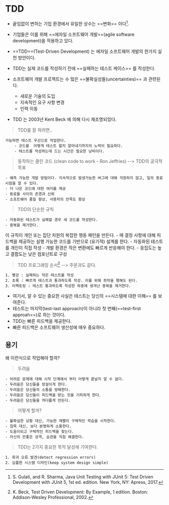 TDD
===================


- 끝임없이 변하는 기업 환경에서 유일한 상수는 ==변화== 이다[^1]. 
- 기업들은 이를 위해 ==에자일 소프트웨어 개발==(agile software development)을 적용하고 있다.
- ==TDD==(Test-Driven Development) 는 에자일 소프트웨어 개발의 한가지 실천 방안이다.
- TDD는 실제 코드를 작성하기 전에 ==실패하는 테스트 케이스== 를 작성한다.
- 소프트웨어 개발 프로젝트는 수 많은 ==불확실성들(uncertainties)== 과 관련된다.
    - 새로운 기술의 도입
    - 지속적인 요구 사항 변경
    - 인력 이동

- TDD 는 2003년 Kent Beck 에 의해 다시 재조명되었다.


> TDD를 잘 하려면..

    가능하면 테스트 우선으로 작업한다.
        - 코드를  어떻게 테스트 할지 알아내기까지의 노력이 필요하다.
        - 테스트를 작성하는데 드는 시간은 필요한 낭비이다.


> 동작하는 클린 코드 (clean code to work - Ron Jeffries) --> TDD의 궁극적 목표

    - 예측 가능한 개발 방법이다. 지속적으로 발생가능한 버그에 대해 걱정하지 않고, 일의 종료 시점을 알 수 있다.
    - 더 나은 코드에 대한 여지를 제공
    - 동료들 사이의 존경과 신뢰
    - 소프트웨어 품질 향상, 사용자의 만족도 향상
  
> TDD의 단순한 규칙

    - 자동화된 테스트가 실패할 경우 새 코드를 작성한다.
    - 중복을 제거한다.

이 규칙이 개인 또는 집단 차원의 복잡한 행동 패턴을 만든다.
    - 매 결정 사항에 대해 피드백을 제공하는 실행 가능한 코드를 기반으로 (유기적) 설계를 한다.
    - 자동화된 테스트를 개인이 직접 작성
    - 개발 환경은 작은 변환에도 빠르게 반응해야 한다.
    - 응집도는 높고 결합도는 낮은 컴포넌트로 구성

> TDD 프로그래밍 순서[^2] --> 주문과도 같다.
 
    1. 빨강 : 실패하는 작은 테스트를 작성
    2. 초록 : 빠르게 테스트과 통과하도록 작성. 이를 위해 죄악을 행해도 된다.
    3. 리팩토링 : 테스트 통과하도록 작성한 와중에 생겨난 중복을 제거한다.



- 여기서, 알 수 있는 중요한 사실은 테스트는 당신의 ==시스템에 대한 이해== 를 보여준다.
- 테스트는 마지막(test-last approach)이 아니라 첫 번째(==test-first approah==)로 하는 것이다.
- TDD는 빠른 피드백을 제공한다.
- 빠른 피드백은 소프트웨어 생산성에 매우 중요하다.

용기
-------------------------
왜 이런식으로 작업해야 할까? 

> 두려움

    - 어려운 문제에 대해 시작 단계에서 부터 어떻게 끝날지 알 수 없다.
    - 두려움은 당신들을 망설이게 한다.
    - 두려움은 당신들의 소통을 방해한다.
    - 두려움은 당신들이 피드백을 받는 것을 기피하게 한다.
    - 두려움은 당신들을 까다롭게 만든다.

> 어떻게 할까?

    - 불확실한 상황 대신, 가능한 재빨리 구체적인 학습을 시작한다.
    - 침묵 대신, 보다 분명하게 소통한다.
    - 도움이되고 구체적인 피드백을 찾는다.
    - 자신의 안좋은 성격, 습관을 직접 해결한다.



> TDD는 2가지 중요한 목적 달성에 기여한다.

    1. 회귀 오류 발견(detect regression errors)
    2. 심플한 시스템 디자인(keep system design simple)




[^1]:
    S. Gulati, and R. Sharma, Java Unit Testing with JUnit 5: Test Driven Development with JUnit 5, 1st ed. edition. New York, NY: Apress, 2017.

[^2]:
    K. Beck, Test Driven Development: By Example, 1 edition. Boston: Addison-Wesley Professional, 2002.

[^3]:
    켄트 벡 저/김창준, 강규영 공역, 테스트 주도 개발, 인사이트.
